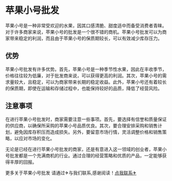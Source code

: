 # 苹果小号批发

苹果小号是一种非常受欢迎的水果，因其口感清脆、甜度适中而备受消费者青睐。对于许多商家来说，苹果小号的批发是一个很不错的商机。苹果小号批发可以为商家带来稳定的利润，而且由于苹果小号的保质期较长，可以有效减少库存压力。

## 优势

苹果小号批发有许多优势。首先，苹果小号是一种季节性水果，因此在丰收季节，价格往往较为低廉，对于批发商来说，可以获得更高的利润。其次，苹果小号的需求量较大，且稳定，可以为商家带来长期的稳定收益。此外，苹果小号还有着较长的保质期，即使在运输和存储过程中，也能保持较好的品质，降低了经营风险。

## 注意事项

在进行苹果小号批发时，商家需要注意一些事项。首先，要选择有信誉和质量保证的供应商，以确保所采购的苹果小号品质优良。其次，要合理安排采购和销售计划，避免因库存积压而造成损失。另外，要留意市场行情，灵活调整价格和销售策略，以应对市场的变化。

无论是已经在进行苹果小号批发的商家，还是有意进入这一领域的创业者，苹果小号批发都是一个充满商机的行业。通过合理的经营策略和优质的产品，一定能够获得丰厚的回报。

更多关于苹果小号批发 请通过✈与我们联系,感谢阅读！[点我联系✈](https://faq.G208.com)